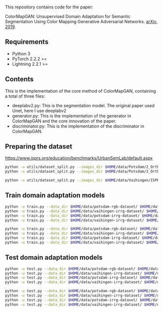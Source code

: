 This repository contains code for the paper:

ColorMapGAN: Unsupervised Domain Adaptation for Semantic Segmentation Using Color Mapping Generative Adversarial Networks. [arXiv, 2019](https://arxiv.org/pdf/1907.12859.pdf).

## Requirements

- Python 3
- PyTorch 2.2.2 >=
- Lightning 2.2.1 >=

## Contents

This is the implementation of the core method of ColorMapGAN, containing a total of three files:

+ deeplabv2.py: This is the segmentation model. The original paper used Unet, here I use deeplabv2
+ generator.py: This is the implementation of the generator in ColorMapGAN and the core innovation of the paper.
+ discriminator.py: This is the implementation of the discriminator in ColorMapGAN.


## Preparing the dataset

https://www.isprs.org/education/benchmarks/UrbanSemLab/default.aspx

```bash
python -u utils/dataset_split.py --images_dir $HOME/data/Potsdam/2_Ortho_RGB/ --labels_dir $HOME/data/Potsdam/5_Labels_all/ --output_dir $HOME/data/potsdam-rgb-dataset/ --patch_size 256 --stride 256 --seed 42 --crop
python -u utils/dataset_split.py --images_dir $HOME/data/Potsdam/3_Ortho_IRRG/ --labels_dir $HOME/data/Potsdam/5_Labels_all/ --output_dir $HOME/data/potsdam-irrg-dataset/ --patch_size 256 --stride 256 --seed 42 --crop
```

```bash
python -u utils/dataset_split.py --images_dir $HOME/data/Vaihingen/ISPRS_semantic_labeling_Vaihingen/top/ --labels_dir $HOME/data/Vaihingen/ISPRS_semantic_labeling_Vaihingen_ground_truth_COMPLETE/ --output_dir $HOME/data/vaihingen-irrg-dataset/ --patch_size 256 --stride 256 --seed 42 --crop
```

## Train domain adaptation models

```bash
python -u train.py --data_dir $HOME/data/potsdam-rgb-dataset/ $HOME/data/vaihingen-irrg-dataset/ --results_dir ./results/cyclegan/ --epochs 50 --batch_size 1 --learning_rate 0.00001 0.00001 --dataset unpaired --model cyclegan --comment "Potsdam RGB to Vaihingen IRRG"
python -u train.py --data_dir $HOME/data/vaihingen-irrg-dataset/ $HOME/data/potsdam-rgb-dataset/ --results_dir ./results/cyclegan/ --epochs 50 --batch_size 1 --learning_rate 0.00001 0.00001 --dataset unpaired --model cyclegan --comment "Vaihingen IRRG to Potsdam RGB"
python -u train.py --data_dir $HOME/data/potsdam-irrg-dataset/ $HOME/data/vaihingen-irrg-dataset/ --results_dir ./results/cyclegan/ --epochs 50 --batch_size 1 --learning_rate 0.00001 0.00001 --dataset unpaired --model cyclegan --comment "Potsdam IRRG to Vaihingen IRRG"
python -u train.py --data_dir $HOME/data/vaihingen-irrg-dataset/ $HOME/data/potsdam-irrg-dataset/ --results_dir ./results/cyclegan/ --epochs 50 --batch_size 1 --learning_rate 0.00001 0.00001 --dataset unpaired --model cyclegan --comment "Vaihingen IRRG to Potsdam IRRG"
```

```bash
python -u train.py --data_dir $HOME/data/potsdam-rgb-dataset/ $HOME/data/vaihingen-irrg-dataset/ --results_dir ./results/colormapgan/ --epochs 5 --batch_size 1 --learning_rate 0.0001 0.00001 --dataset unpaired --model colormapgan --comment "Potsdam RGB to Vaihingen IRRG"
python -u train.py --data_dir $HOME/data/vaihingen-irrg-dataset/ $HOME/data/potsdam-rgb-dataset/ --results_dir ./results/colormapgan/ --epochs 5 --batch_size 1 --learning_rate 0.0001 0.00001 --dataset unpaired --model colormapgan --comment "Vaihingen IRRG to Potsdam RGB"
python -u train.py --data_dir $HOME/data/potsdam-irrg-dataset/ $HOME/data/vaihingen-irrg-dataset/ --results_dir ./results/colormapgan/ --epochs 5 --batch_size 1 --learning_rate 0.0001 0.00001 --dataset unpaired --model colormapgan --comment "Potsdam IRRG to Vaihingen IRRG"
python -u train.py --data_dir $HOME/data/vaihingen-irrg-dataset/ $HOME/data/potsdam-irrg-dataset/ --results_dir ./results/colormapgan/ --epochs 5 --batch_size 1 --learning_rate 0.0001 0.00001 --dataset unpaired --model colormapgan --comment "Vaihingen IRRG to Potsdam IRRG"
```

## Test domain adaptation models

```bash
python -u test.py --data_dir $HOME/data/potsdam-rgb-dataset/ $HOME/data/vaihingen-irrg-dataset/ --output_dir ./submits/ --model cyclegan --ckpt_path ./results/cyclegan/cyclegan-240501-033802/checkpoints/epoch=20-step=666372.ckpt --enable_progress_bar
python -u test.py --data_dir $HOME/data/vaihingen-irrg-dataset/ $HOME/data/potsdam-rgb-dataset/ --output_dir ./submits/ --model cyclegan --ckpt_path ./results/cyclegan/cyclegan-240501-033914/checkpoints/epoch=20-step=666372.ckpt --enable_progress_bar
python -u test.py --data_dir $HOME/data/potsdam-irrg-dataset/ $HOME/data/vaihingen-irrg-dataset/ --output_dir ./submits/ --model cyclegan --ckpt_path ./results/cyclegan/cyclegan-240501-033956/checkpoints/epoch=19-step=634640.ckpt --enable_progress_bar
python -u test.py --data_dir $HOME/data/vaihingen-irrg-dataset/ $HOME/data/potsdam-irrg-dataset/ --output_dir ./submits/ --model cyclegan --ckpt_path ./results/cyclegan/cyclegan-240501-034122/checkpoints/epoch=20-step=666372.ckpt --enable_progress_bar
```

```bash
python -u test.py --data_dir $HOME/data/potsdam-rgb-dataset/ $HOME/data/vaihingen-irrg-dataset/ --output_dir ./submits/ --model colormapgan --ckpt_path ./results/colormapgan/colormapgan-240505-043518/checkpoints/epoch=4-step=158660.ckpt --enable_progress_bar
python -u test.py --data_dir $HOME/data/vaihingen-irrg-dataset/ $HOME/data/potsdam-rgb-dataset/ --output_dir ./submits/ --model colormapgan --ckpt_path ./results/colormapgan/colormapgan-240505-043720/checkpoints/epoch=4-step=158660.ckpt --enable_progress_bar
python -u test.py --data_dir $HOME/data/potsdam-irrg-dataset/ $HOME/data/vaihingen-irrg-dataset/ --output_dir ./submits/ --model colormapgan --ckpt_path ./results/colormapgan/colormapgan-240505-043759/checkpoints/epoch=4-step=158660.ckpt --enable_progress_bar
python -u test.py --data_dir $HOME/data/vaihingen-irrg-dataset/ $HOME/data/potsdam-irrg-dataset/ --output_dir ./submits/ --model colormapgan --ckpt_path ./results/colormapgan/colormapgan-240505-043836/checkpoints/epoch=4-step=158660.ckpt --enable_progress_bar
```
